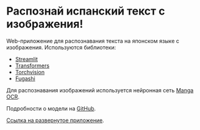 # Распознай испанский текст с изображения!

Web-приложение для распознавания текста на японском языке с изображения.
Используются библиотеки:

- [Streamlit](https://streamlit.io/)
- [Transformers]( https://huggingface.co/)
- [Torchvision](https://pytorch.org/vision/stable/index.html)
- [Fugashi](https://pypi.org/project/fugashi/)

Для распознавания изображений используется нейронная сеть [Manga OCR](https://huggingface.co/kha-white/manga-ocr-base). 

Подробности о модели на [GitHub](https://github.com/kha-white/manga-ocr).

[Ссылка на развернутое приложение](https://yazolga-kanji-to-text-main-f0d9ge.streamlit.app/).
